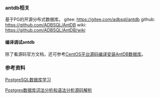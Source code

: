### antdb相关
基于PG的开源分布式数据库。
gitee:  https://gitee.com/adbsql/antdb
github: https://github.com/ADBSQL/AntDB
wiki: https://github.com/ADBSQL/AntDB/wiki

#### 编译调试antdb
除了看源码官方文档，还可参考[CentOS平台源码编译安装AntDB数据库](https://blog.csdn.net/qq_40310161/article/details/119933507)。






### 参考资料

[PostgreSQL数据库学习](https://blog.csdn.net/qq_40310161/category_10768430.html?spm=1001.2014.3001.5482)

[Postgres数据库词法分析和语法分析源码解析](https://blog.csdn.net/qq_40310161/article/details/111923032)


